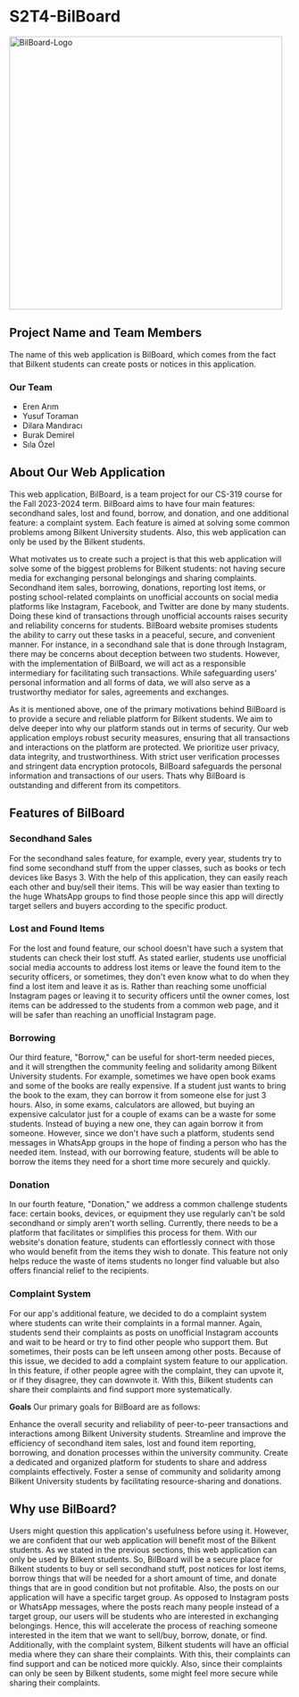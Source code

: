 # S2T4-BilBoard

<!--- ![Logo](https://cdn.discordapp.com/attachments/1154128301867139093/1156899050621247579/WhatsApp_Image_2023-09-27_at_23.04.41.jpeg?ex=6516a5b3&is=65155433&hm=ecad2a5b627c6642ed90acde023b7803dab58549421abdae54853a3134c029f1&) --->

<img width="489" alt="BilBoard-Logo" src="https://github.com/CS319-23-FA/S2T4-BilBoard/assets/91385176/6d1fc5e8-5ca3-4b8b-9a67-dd2b429187e8">


## Project Name and Team Members
The name of this web application is BilBoard, which comes from the fact that Bilkent students can create posts or notices in this application.
### Our Team
- Eren Arım 
- Yusuf Toraman
- Dilara Mandıracı
- Burak Demirel
- Sıla Özel

## About Our Web Application
This web application, BilBoard, is a team project for our CS-319 course for the Fall 2023-2024 term. BilBoard aims to have four main features: secondhand sales, lost and found, borrow, and donation, and one additional feature: a complaint system. Each feature is aimed at solving some common problems among Bilkent University students. Also, this web application can only be used by the Bilkent students.

What motivates us to create such a project is that this web application will solve some of the biggest problems for Bilkent students: not having secure media for exchanging personal belongings and sharing complaints. Secondhand item sales, borrowing, donations, reporting lost items, or posting school-related complaints on unofficial accounts on social media platforms like Instagram, Facebook, and Twitter are done by many students. Doing these kind of transactions through unofficial accounts raises security and reliability concerns for students. BilBoard website promises students the ability to carry out these tasks in a peaceful, secure, and convenient manner. For instance, in a secondhand sale that is done through Instagram, there may be concerns about deception between two students. However, with the implementation of BilBoard, we will act as a responsible intermediary for facilitating such transactions. While safeguarding users' personal information and all forms of data, we will also serve as a trustworthy mediator for sales, agreements and exchanges. 

As it is mentioned above, one of the primary motivations behind BilBoard is to provide a secure and reliable platform for Bilkent students. We aim to delve deeper into why our platform stands out in terms of security. Our web application employs robust security measures, ensuring that all transactions and interactions on the platform are protected. We prioritize user privacy, data integrity, and trustworthiness. With strict user verification processes and stringent data encryption protocols, BilBoard safeguards the personal information and transactions of our users. Thats why BilBoard is outstanding and different from its competitors.

## Features of BilBoard 
### Secondhand Sales 
For the secondhand sales feature, for example, every year, students try to find some secondhand stuff from the upper classes, such as books or tech devices like Basys 3. With the help of this application, they can easily reach each other and buy/sell their items. This will be way easier than texting to the huge WhatsApp groups to find those people since this app will directly target sellers and buyers according to the specific product.

### Lost and Found Items 
For the lost and found feature, our school doesn't have such a system that students can check their lost stuff. As stated earlier, students use unofficial social media accounts to address lost items or leave the found item to the security officers, or sometimes, they don't even know what to do when they find a lost item and leave it as is. Rather than reaching some unofficial Instagram pages or leaving it to security officers until the owner comes, lost items can be addressed to the students from a common web page, and it will be safer than reaching an unofficial Instagram page.

### Borrowing 
Our third feature, "Borrow," can be useful for short-term needed pieces, and it will strengthen the community feeling and solidarity among Bilkent University students. For example, sometimes we have open book exams and some of the books are really expensive. If a student just wants to bring the book to the exam, they can borrow it from someone else for just 3 hours. Also, in some exams, calculators are allowed, but buying an expensive calculator just for a couple of exams can be a waste for some students. Instead of buying a new one, they can again borrow it from someone. However, since we don't have such a platform, students send messages in WhatsApp groups in the hope of finding a person who has the needed item. Instead, with our borrowing feature, students will be able to borrow the items they need for a short time more securely and quickly.

### Donation 
In our fourth feature, "Donation," we address a common challenge students face: certain books, devices, or equipment they use regularly can't be sold secondhand or simply aren't worth selling. Currently, there needs to be a platform that facilitates or simplifies this process for them. With our website's donation feature, students can effortlessly connect with those who would benefit from the items they wish to donate. This feature not only helps reduce the waste of items students no longer find valuable but also offers financial relief to the recipients.

### Complaint System
For our app's additional feature, we decided to do a complaint system where students can write their complaints in a formal manner. Again, students send their complaints as posts on unofficial Instagram accounts and wait to be heard or try to find other people who support them. But sometimes, their posts can be left unseen among other posts. Because of this issue, we decided to add a complaint system feature to our application. In this feature, if other people agree with the complaint, they can upvote it, or if they disagree, they can downvote it. With this, Bilkent students can share their complaints and find support more systematically.

**Goals**
Our primary goals for BilBoard are as follows:

Enhance the overall security and reliability of peer-to-peer transactions and interactions among Bilkent University students.
Streamline and improve the efficiency of secondhand item sales, lost and found item reporting, borrowing, and donation processes within the university community.
Create a dedicated and organized platform for students to share and address complaints effectively.
Foster a sense of community and solidarity among Bilkent University students by facilitating resource-sharing and donations.

## Why use BilBoard?
Users might question this application's usefulness before using it. However, we are confident that our web application will benefit most of the Bilkent students. As we stated in the previous sections, this web application can only be used by Bilkent students. So, BilBoard will be a secure place for Bilkent students to buy or sell secondhand stuff, post notices for lost items, borrow things that will be needed for a short amount of time, and donate things that are in good condition but not profitable. Also, the posts on our application will have a specific target group. As opposed to Instagram posts or WhatsApp messages, where the posts reach many people instead of a target group, our users will be students who are interested in exchanging belongings. Hence, this will accelerate the process of reaching someone interested in the item that we want to sell/buy, borrow, donate, or find. Additionally, with the complaint system, Bilkent students will have an official media where they can share their complaints. With this, their complaints can find support and can be noticed more quickly. Also, since their complaints can only be seen by Bilkent students, some might feel more secure while sharing their complaints.
